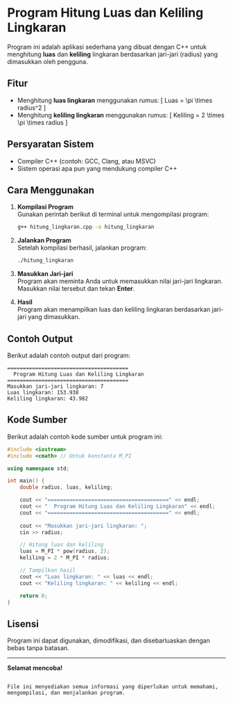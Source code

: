 
# Program Hitung Luas dan Keliling Lingkaran

Program ini adalah aplikasi sederhana yang dibuat dengan C++ untuk menghitung **luas** dan **keliling** lingkaran berdasarkan jari-jari (radius) yang dimasukkan oleh pengguna.

## Fitur

- Menghitung **luas lingkaran** menggunakan rumus:
  \[
  Luas = \pi \times radius^2
  \]
- Menghitung **keliling lingkaran** menggunakan rumus:
  \[
  Keliling = 2 \times \pi \times radius
  \]

## Persyaratan Sistem

- Compiler C++ (contoh: GCC, Clang, atau MSVC)
- Sistem operasi apa pun yang mendukung compiler C++

## Cara Menggunakan

1. **Kompilasi Program**  
   Gunakan perintah berikut di terminal untuk mengompilasi program:
   ```bash
   g++ hitung_lingkaran.cpp -o hitung_lingkaran
   ```

2. **Jalankan Program**  
   Setelah kompilasi berhasil, jalankan program:
   ```bash
   ./hitung_lingkaran
   ```

3. **Masukkan Jari-jari**  
   Program akan meminta Anda untuk memasukkan nilai jari-jari lingkaran. Masukkan nilai tersebut dan tekan **Enter**.

4. **Hasil**  
   Program akan menampilkan luas dan keliling lingkaran berdasarkan jari-jari yang dimasukkan.

## Contoh Output

Berikut adalah contoh output dari program:

```
=======================================
  Program Hitung Luas dan Keliling Lingkaran
=======================================
Masukkan jari-jari lingkaran: 7
Luas lingkaran: 153.938
Keliling lingkaran: 43.982
```

## Kode Sumber

Berikut adalah contoh kode sumber untuk program ini:

```cpp
#include <iostream>
#include <cmath> // Untuk konstanta M_PI

using namespace std;

int main() {
    double radius, luas, keliling;

    cout << "=======================================" << endl;
    cout << "  Program Hitung Luas dan Keliling Lingkaran" << endl;
    cout << "=======================================" << endl;
    
    cout << "Masukkan jari-jari lingkaran: ";
    cin >> radius;

    // Hitung luas dan keliling
    luas = M_PI * pow(radius, 2);
    keliling = 2 * M_PI * radius;

    // Tampilkan hasil
    cout << "Luas lingkaran: " << luas << endl;
    cout << "Keliling lingkaran: " << keliling << endl;

    return 0;
}
```

## Lisensi

Program ini dapat digunakan, dimodifikasi, dan disebarluaskan dengan bebas tanpa batasan.

---

**Selamat mencoba!**
``` 

File ini menyediakan semua informasi yang diperlukan untuk memahami, mengompilasi, dan menjalankan program.
